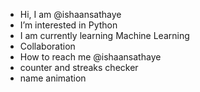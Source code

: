 - Hi, I am @ishaansathaye
- I’m interested in Python
- I am currently learning Machine Learning
- Collaboration
- How to reach me @ishaansathaye
- counter and streaks checker
- name animation

<!---
ishaansathaye/ishaansathaye is a ✨ special ✨ repository because its `README.md` (this file) appears on your GitHub profile.
You can click the Preview link to take a look at your changes.
--->
